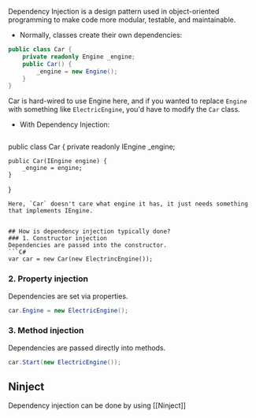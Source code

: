 Dependency Injection is a design pattern used in object-oriented programming to make code more modular, testable, and maintainable.
- Normally, classes create their own dependencies:
```C#
public class Car {
	private readonly Engine _engine;
	public Car() {
		_engine = new Engine();
	}
}
```
Car is hard-wired to use Engine here, and if you wanted to replace `Engine` with something like `ElectricEngine`, you'd have to modify the `Car` class.
- With Dependency Injection:
  ```C#
public class Car {
	private readonly IEngine _engine;
	
	public Car(IEngine engine) {
		_engine = engine;
	}
}
  ```
Here, `Car` doesn't care what engine it has, it just needs something that implements IEngine.


## How is dependency injection typically done?
### 1. Constructor injection
Dependencies are passed into the constructor.
```C#
var car = new Car(new ElectrincEngine());
```
### 2. Property injection
Dependencies are set via properties.
```C#
car.Engine = new ElectricEngine();
```
### 3. Method injection
Dependencies are passed directly into methods.
```C#
car.Start(new ElectricEngine());
```

## Ninject
Dependency injection can be done by using [[Ninject]]